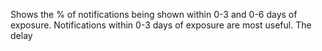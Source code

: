 Shows the % of notifications being shown within 0-3 and 0-6 days of exposure. Notifications within 0-3 days of exposure are most useful. The delay 
